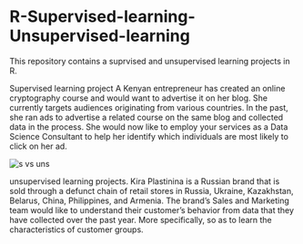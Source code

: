 # R-Supervised-learning-Unsupervised-learning

This repository contains a suprvised and unsupervised learning projects in R.

Supervised learning project 
A Kenyan entrepreneur has created an online cryptography course and would want to advertise it on her blog. She currently targets audiences originating from various countries. In the past, she ran ads to advertise a related course on the same blog and collected data in the process. She would now like to employ your services as a Data Science Consultant to help her identify which individuals are most likely to click on her ad.

![s vs uns](https://user-images.githubusercontent.com/56545228/76205696-d1aa9080-620b-11ea-9ea4-69ff6de81e36.png)

unsupervised learning projects.
Kira Plastinina is a Russian brand that is sold through a defunct chain of retail stores in Russia, Ukraine, Kazakhstan, Belarus, China, Philippines, and Armenia. The brand’s Sales and Marketing team would like to understand their customer’s behavior from data that they have collected over the past year. More specifically, so as to learn the characteristics of customer groups.
